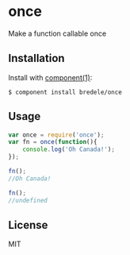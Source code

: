 
# once

  Make a function callable once

## Installation

  Install with [component(1)](http://component.io):

    $ component install bredele/once

## Usage


```js
var once = require('once');
var fn = once(function(){
	console.log('Oh Canada!');
});

fn();
//Oh Canada!

fn();
//undefined
```

## License

  MIT
